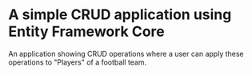 # A simple CRUD application using Entity Framework Core

An application showing CRUD operations where a user can apply these operations to "Players" of a football team. 

